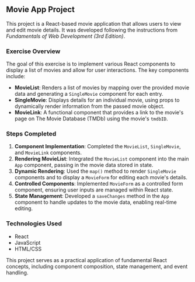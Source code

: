 ## Movie App Project

This project is a React-based movie application that allows users to view and edit movie details. It was developed following the instructions from *Fundamentals of Web Development (3rd Edition)*. 

### Exercise Overview

The goal of this exercise is to implement various React components to display a list of movies and allow for user interactions. The key components include:

- **MovieList**: Renders a list of movies by mapping over the provided movie data and generating a `SingleMovie` component for each entry.
- **SingleMovie**: Displays details for an individual movie, using props to dynamically render information from the passed movie object.
- **MovieLink**: A functional component that provides a link to the movie's page on The Movie Database (TMDb) using the movie's `tmdbID`.

### Steps Completed

1. **Component Implementation**: Completed the `MovieList`, `SingleMovie`, and `MovieLink` components.
2. **Rendering MovieList**: Integrated the `MovieList` component into the main `App` component, passing in the movie data stored in state.
3. **Dynamic Rendering**: Used the `map()` method to render `SingleMovie` components and to display a `MovieForm` for editing each movie's details.
4. **Controlled Components**: Implemented `MovieForm` as a controlled form component, ensuring user inputs are managed within React state.
5. **State Management**: Developed a `saveChanges` method in the `App` component to handle updates to the movie data, enabling real-time editing.

### Technologies Used

- React
- JavaScript
- HTML/CSS

This project serves as a practical application of fundamental React concepts, including component composition, state management, and event handling.
